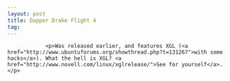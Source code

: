 ```yaml
---
layout: post
title: Dapper Drake Flight 4
tag: 
---
```



                <p>Was released earlier, and features XGL (<a href="http://www.ubuntuforums.org/showthread.php?t=131267">with some hacks</a>). What the hell is XGL? <a href="http://www.novell.com/linux/xglrelease/">See for yourself</a>.</p>
            
